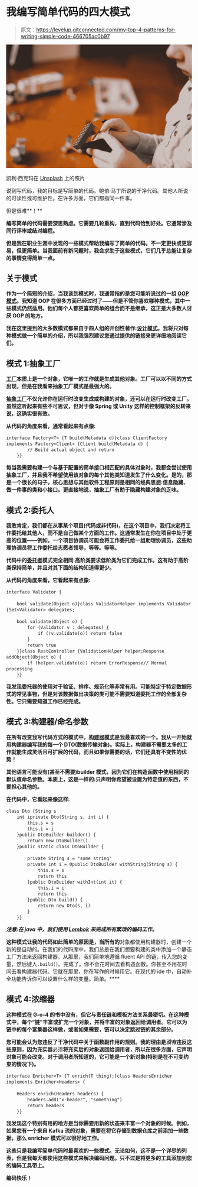 # 我编写简单代码的四大模式

> 原文：<https://levelup.gitconnected.com/my-top-4-patterns-for-writing-simple-code-466705ac0b97>

![](img/d73ce67126426829be9879cd55bff642.png)

凯利·西克玛在 [Unsplash](https://unsplash.com/s/photos/building-blocks?utm_source=unsplash&utm_medium=referral&utm_content=creditCopyText) 上的照片

说到写代码，我的目标是写简单的代码。鲍伯·马丁所说的干净代码。其他人所说的可读性或可维护性。在许多方面，它们都指同一件事。

但是很难**！**

**编写简单的代码需要深思熟虑。它需要几轮重构，直到代码恰到好处。它通常涉及同行评审或结对编程。**

**但是我在职业生涯中发现的一些模式帮助我编写了简单的代码。不一定更快或更容易，但更简单。当我面前有新问题时，我会求助于这些模式，它们几乎总能让复杂的事情变得简单一点。**

## **关于模式**

**作为一个简短的介绍，当我谈到模式时，我通常指的是您可能听说过的一组 [OOP 模式](https://en.wikipedia.org/wiki/Software_design_pattern)。我知道 OOP 在很多方面已经过时了——但是不管你喜欢哪种模式，其中一些模式仍然适用。他们每个人都更喜欢简单的组合而不是继承，这正是大多数人讨厌 OOP 的地方。**

**我在这里提到的大多数模式都来自于四人组的开创性著作:[设计模式](https://en.wikipedia.org/wiki/Design_Patterns)。我将只对每种模式做一个简单的介绍，所以我强烈建议您通过提供的链接来更详细地阅读它们。**

## **模式 1:抽象工厂**

**[工厂](https://en.wikipedia.org/wiki/Factory_(object-oriented_programming))本质上是一个对象，它唯一的工作就是生成其他对象。工厂可以以不同的方式出现，但是在我看来抽象工厂模式是最强大的。**

**[抽象工厂](https://en.wikipedia.org/wiki/Abstract_factory_pattern)不仅允许你在运行时改变生成或构建的对象，还可以在运行时改变工厂。虽然这听起来有些不可思议，但对于像 Spring 或 Unity 这样的控制框架的反转来说，这确实很有效。**

**从代码的角度来看，通常看起来有点像:**

```
interface Factory<T> {T build(Metadata d)}class ClientFactory implements Factory<Client> {Client build(Metadata d) {
        // Build actual object and return      
    }}
```

**每当我需要构建一个与基于配置的简单接口相匹配的具体对象时，我都会尝试使用抽象工厂，并且我不希望使用该对象的每个其他类知道发生了什么变化。是的，那是一个很长的句子。核心思想与其他软件工程原则是相同的经典思想:信息隐藏、做一件事的类和小接口。更直接地说，抽象工厂有助于隐藏构建对象的乏味。**

## **模式 2:委托人**

**我敢肯定，我们都在从事某个项目(代码或非代码)，在这个项目中，我们决定将工作委托给其他人，而不是自己做某个方面的工作。这通常发生在你在项目中处于更高的位置——例如，一个项目协调员可能会将工作委托给一组助理协调员，这些助理协调员将工作委托给志愿者领导，等等。等等。**

**代码中的[委托者](https://en.wikipedia.org/wiki/Delegation_pattern)模式完全相同:高阶类要求低阶类为它们完成工作。这有助于高阶类保持简单，并且对其下面的结构知道得更少。**

**从代码的角度来看，它看起来有点像:**

```
interface Validator {

    bool validate(Object o)}class ValidatorHelper implements Validator {Set<Validator> delegates;

    bool validate(Object o) { 
        for (Validator v : delegates) { 
            if (!v.validate(o)) return false
        }
        return true
    }}class RestController {ValidationHelper helper;Response addObject(Object o) {
        if (helper.validate(o)) return ErrorResponse// Normal processing
    }}
```

**我发现委托器的使用对于验证、排序、规范化等非常有用。可能特定于特定数据形式的常见事物，但是对该数据做出决策的类可能不需要知道委托工作的全部复杂性。它只需要知道工作已经完成。**

## **模式 3:构建器/命名参数**

**在所有改变我写代码方式的模式中，[构建器模式](https://en.wikipedia.org/wiki/Builder_pattern)是我最喜欢的一个。我从一开始就用构建器编写我的每一个 DTO(数据传输对象)。实际上，构建器不需要太多的工作就能生成灵活且可扩展的代码，而且如果你需要的话，它们还具有不变性的优势！**

**其他语言可能没有(甚至不需要)builder 模式，因为它们在构造函数中使用相同的默认值命名参数。本质上，这是一样的:只声明你希望被设置为特定值的东西，不要担心其他的。**

**在代码中，它看起来像这样:**

```
class Dto {String s
    int iprivate Dto(String s, int i) {
        this.s = s
        this.i = i
    }public DtoBuilder builder() {
        return new DtoBuilder()
    }public static class DtoBuilder {

        private String s = "some string"
        private int i = 0public DtoBuilder withString(String s) {
            this.s = s
            return this
        }public DtoBuilder withInt(int it) {
            this.i = i
            return this
        }public Dto build() {
            return new Dto(s, i)
        }
    }}
```

***注意:在 java 中，我们使用* [*Lombok*](https://projectlombok.org/) *来完成所有繁琐的编码工作。***

**这种模式让我的代码如此简单的原因是，当所有的**对象都使用构建器时，创建一个新的是自动的。在我们的代码库中，我们总是在我们想要构建的类中添加一个静态工厂方法来返回构建器。从那里，我们简单地遵循 fluent API 的链，传入您的变量，然后键入`.build()`。完成了。你不会花时间去看构造函数。你甚至不用花时间去看构建器代码。它就在那里，你在写作的时候用它。在现代的 ide 中，自动补全功能告诉你可以设置什么样的变量。简单。****

## **模式 4:浓缩器**

**这种模式在 G-o-4 的书中没有，但它与责任链和模板方法关系最密切。在这种模式中，每个“链”丰富或扩充一个对象，并将丰富的对象返回给调用者。它可以为链中的每个富集器这样做，或者如果需要，链可以决定跳过链的其余部分。**

**您可能会认为您违反了干净代码中关于函数副作用的规则。我的理由是*没有*违反这些原则，因为充实器**必须**将充实后的对象返回给调用者，所以在很多方面，它声明对象可能会改变。对于调用者所知道的，它可能是一个新对象(特别是在不可变约束的情况下)。**

```
interface Enricher<T> {T enrich(T thing);}class HeadersEnricher implements Enricher<Headers> {

    Headers enrich(Headers headers) {
        headers.add("x-header", "something")
        return headers
    }}
```

**我发现这个特别有用的地方是当你需要用新的状态来丰富一个对象的时候。例如，如果您有一个来自 Kafka 流的对象，需要在将它存储到数据仓库之前添加一些数据，那么 enricher 模式可以很好地工作。**

**这些只是我编写简单代码时最喜欢的一些模式。无论如何，这不是一个详尽的列表，但是我每天都使用这些模式来解决编码问题。只不过是将更多的工具添加到您的编码工具带上。**

**编码快乐！**